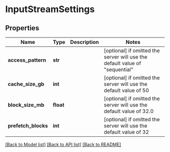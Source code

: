 # InputStreamSettings


## Properties
Name | Type | Description | Notes
------------ | ------------- | ------------- | -------------
**access_pattern** | **str** |  | [optional]  if omitted the server will use the default value of "sequential"
**cache_size_gb** | **int** |  | [optional]  if omitted the server will use the default value of 50
**block_size_mb** | **float** |  | [optional]  if omitted the server will use the default value of 32.0
**prefetch_blocks** | **int** |  | [optional]  if omitted the server will use the default value of 32

[[Back to Model list]](../README.md#documentation-for-models) [[Back to API list]](../README.md#documentation-for-api-endpoints) [[Back to README]](../README.md)


